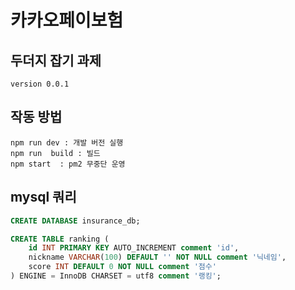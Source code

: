 # 카카오페이보험

## 두더지 잡기 과제

```
version 0.0.1
```


## 작동 방법
```
npm run dev : 개발 버전 실행
npm run  build : 빌드
npm start  : pm2 무중단 운영
```
## mysql 쿼리
```sql
CREATE DATABASE insurance_db;

CREATE TABLE ranking (
    id INT PRIMARY KEY AUTO_INCREMENT comment 'id',
    nickname VARCHAR(100) DEFAULT '' NOT NULL comment '닉네임',
    score INT DEFAULT 0 NOT NULL comment '점수'
) ENGINE = InnoDB CHARSET = utf8 comment '랭킹';
```